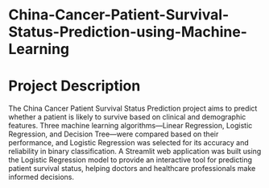 ﻿# China-Cancer-Patient-Survival-Status-Prediction-using-Machine-Learning
# Project Description
The China Cancer Patient Survival Status Prediction project aims to predict whether a patient is likely to survive based on clinical and demographic features. Three machine learning algorithms—Linear Regression, Logistic Regression, and Decision Tree—were compared based on their performance, and Logistic Regression was selected for its accuracy and reliability in binary classification. A Streamlit web application was built using the Logistic Regression model to provide an interactive tool for predicting patient survival status, helping doctors and healthcare professionals make informed decisions.

